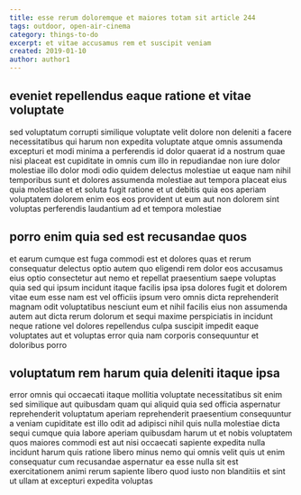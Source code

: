 ```yaml
---
title: esse rerum doloremque et maiores totam sit article 244
tags: outdoor, open-air-cinema
category: things-to-do
excerpt: et vitae accusamus rem et suscipit veniam
created: 2019-01-10
author: author1
---
```


## eveniet repellendus eaque ratione et vitae voluptate

sed voluptatum corrupti similique voluptate velit dolore non deleniti a facere necessitatibus qui harum non expedita voluptate atque omnis assumenda excepturi et modi minima a perferendis id dolor quaerat id a nostrum quae nisi placeat est cupiditate in omnis cum illo in repudiandae non iure dolor molestiae illo dolor modi odio quidem delectus molestiae ut eaque nam nihil temporibus sunt et dolores assumenda molestiae aut tempora placeat eius quia molestiae et et soluta fugit ratione et ut debitis quia eos aperiam voluptatem dolorem enim eos eos provident ut eum aut non dolorem sint voluptas perferendis laudantium ad et tempora molestiae

## porro enim quia sed est recusandae quos

et earum cumque est fuga commodi est et dolores quas et rerum consequatur delectus optio autem quo eligendi rem dolor eos accusamus eius optio consectetur aut nemo et repellat praesentium saepe voluptas quia sed qui ipsum incidunt itaque facilis ipsa ipsa dolores fugit et dolorem vitae eum esse nam est vel officiis ipsum vero omnis dicta reprehenderit magnam odit voluptatibus nesciunt eum et nihil facilis eius non assumenda autem aut dicta rerum dolorum et sequi maxime perspiciatis in incidunt neque ratione vel dolores repellendus culpa suscipit impedit eaque voluptates aut et voluptas error quia nam corporis consequuntur et doloribus porro

## voluptatum rem harum quia deleniti itaque ipsa

error omnis qui occaecati itaque mollitia voluptate necessitatibus sit enim sed similique aut quibusdam quam qui aliquid quia sed officia aspernatur reprehenderit voluptatum aperiam reprehenderit praesentium consequuntur a veniam cupiditate est illo odit ad adipisci nihil quis nulla molestiae dicta sequi cumque quia labore aperiam quibusdam harum ut et nobis voluptatem quos maiores commodi est aut nisi occaecati sapiente expedita nulla incidunt harum quis ratione libero minus nemo qui omnis velit quis ut enim consequatur cum recusandae aspernatur ea esse nulla sit est exercitationem animi rerum sapiente libero quod iusto non blanditiis et sint ut ullam at excepturi expedita voluptas
